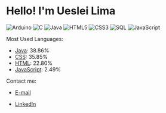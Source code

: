 # Hello! I'm Ueslei Lima

  ![Arduino](https://img.shields.io/badge/Arduino-00979D?style=for-the-badge&logo=arduino&logoColor=white)
  ![C](https://img.shields.io/badge/C-00599C?style=for-the-badge&logo=c&logoColor=white)
  ![Java](https://img.shields.io/badge/Java-007396?style=for-the-badge&logo=java&logoColor=white)
  ![HTML5](https://img.shields.io/badge/HTML5-E34F26?style=for-the-badge&logo=html5&logoColor=white)
  ![CSS3](https://img.shields.io/badge/CSS3-1572B6?style=for-the-badge&logo=css3&logoColor=white)
  ![SQL](https://img.shields.io/badge/SQL-4479A1?style=for-the-badge&logo=sql&logoColor=white)
  ![JavaScript](https://img.shields.io/badge/JavaScript-F7DF1E?style=for-the-badge&logo=javascript&logoColor=black)

Most Used Languages:
- [Java](https://www.java.com/en/): 38.86%
- [CSS](https://developer.mozilla.org/en-US/docs/Web/CSS): 35.85%
- [HTML](https://developer.mozilla.org/en-US/docs/Web/Guide/HTML/HTML5): 22.80%
- [JavaScript](https://developer.mozilla.org/en-US/docs/Web/JavaScript): 2.49%

Contact me:
- [E-mail](mailto:uesleilima2003@gmail.com)

- [LinkedIn](https://www.linkedin.com/in/ueslei-lima-110094177/)
